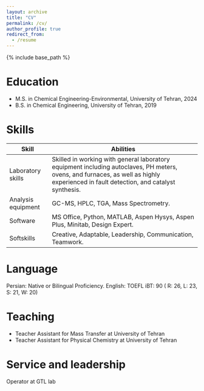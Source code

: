 ```yaml
---
layout: archive
title: "CV"
permalink: /cv/
author_profile: true
redirect_from:
  - /resume
---
```


{% include base_path %}

Education
======
* M.S. in Chemical Engineering-Environmental, University of Tehran, 2024
* B.S. in Chemical Engineering, University of Tehran, 2019

  
Skills
======

| Skill            | Abilities   |
| --------         | ------ | 
| Laboratory skills| Skilled in working with general laboratory equipment including autoclaves, PH meters, ovens, and furnaces, as well as highly experienced in fault detection, and catalyst synthesis.   | 
| Analysis equipment  |  GC-MS, HPLC, TGA, Mass Spectrometry.   |
| Software  | MS Office, Python, MATLAB, Aspen Hysys, Aspen Plus, Minitab, Design Expert.   |
| Softskills  | Creative, Adaptable, Leadership, Communication, Teamwork.   |


Language
======
  Persian: Native or Bilingual Proficiency.
  English: TOEFL iBT: 90 ( R: 26, L: 23, S: 21, W: 20)
  
Teaching
======

* Teacher Assistant for Mass Transfer at University of Tehran 
* Teacher Assistant for Physical Chemistry at University of Tehran 


Service and leadership
======
Operator at GTL lab 
